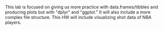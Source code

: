 This lab is focused on giving us more practice with data.frames/tibbles and producing plots but with "dplyr" and "ggplot." It will also include a more complex file structure. This HW will include visualizing shot data of NBA players.